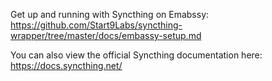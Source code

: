 Get up and running with Syncthing on Emabssy: https://github.com/Start9Labs/syncthing-wrapper/tree/master/docs/embassy-setup.md

You can also view the official Syncthing documentation here: https://docs.syncthing.net/
